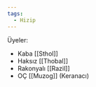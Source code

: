 ```yaml
---  
tags:  
  - Hizip  
---  
```

  
Üyeler:  
- Kaba [[Sthol]]  
- Haksız [[Thobal]]  
- Rakonyalı [[Razil]]  
- OÇ [[Muzog]] (Keranacı)